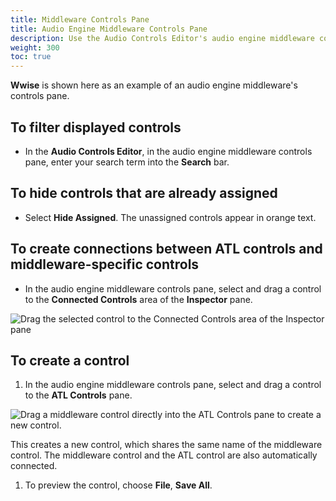 ```yaml
---
title: Middleware Controls Pane
title: Audio Engine Middleware Controls Pane
description: Use the Audio Controls Editor's audio engine middleware controls pane to filter and select a middleware-specific control to assign to an ATL control in Open 3D Engine.
weight: 300
toc: true
---
```


**Wwise** is shown here as an example of an audio engine middleware's controls pane.

## To filter displayed controls

* In the **Audio Controls Editor**, in the audio engine middleware controls pane, enter your search term into the **Search** bar.

## To hide controls that are already assigned

* Select **Hide Assigned**. The unassigned controls appear in orange text.

## To create connections between ATL controls and middleware-specific controls

* In the audio engine middleware controls pane, select and drag a control to the **Connected Controls** area of the **Inspector** pane.

![Drag the selected control to the Connected Controls area of the Inspector pane](/images/user-guide/audio/audio-atl-editor-connected.png)

## To create a control

1. In the audio engine middleware controls pane, select and drag a control to the **ATL Controls** pane.

  ![Drag a middleware control directly into the ATL Controls pane to create a new control.](/images/user-guide/audio/audio-atl-editor-new.png)

  This creates a new control, which shares the same name of the middleware control. The middleware control and the ATL control are also automatically connected.

1. To preview the control, choose **File**, **Save All**.
